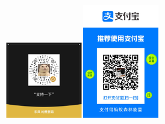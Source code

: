 <img src="./images/wxpay.jpg" alt="微信" width="200">
<img src="./images/alipay.jpg" alt="支付宝" width="200">
